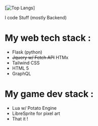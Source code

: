 [![Top Langs](https://github-readme-stats.vercel.app/api/top-langs/?username=Nonook-3352&layout=donut)]


I code Stuff (mostly Backend)


# My web tech stack :
- Flask (python)
- ~~Jquery w/ Fetch API~~ HTMx
- Tailwind CSS
- HTML 5
- GraphQL

# My game dev stack :
- Lua w/ Potato Engine
- LibreSprite for pixel art
- That it !
